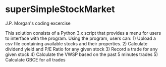 # superSimpleStockMarket
J.P. Morgan's coding excercise

This solution consists of a Python 3.x script that provides a menu for users to interface with the program.
Using the program, users can:
        1) Upload a csv file containing available stocks and their properties.
        2) Calculate dividend yield and P/E Ratio for any given stock
        3) Record a trade for any given stock
        4) Calculate the VWSP based on the past 5 minutes trades
        5) Calculate GBCE for all trades

